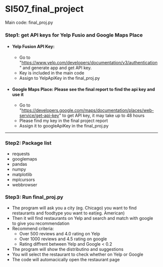 # SI507_final_project

Main code: final_proj.py

### Step1: get API keys for Yelp Fusio and Google Maps Place  
* #### Yelp Fusion API Key:
  * Go to "https://www.yelp.com/developers/documentation/v3/authentication" and generate app and get API key.
  * Key is included in the main code
  * Assign to YelpApiKey in the final_proj.py
* #### Google Maps Place: Please see the final report to find the api key and use it
  * Go to "https://developers.google.com/maps/documentation/places/web-service/get-api-key" to get API key, it may take up to 48 hours
  * Please find my key in the final project report
  * Assign it to googleApiKey in the final_proj.py
 _____________
 
### Step2: Package list
  * requests
  * googlemaps
  * pandas
  * numpy
  * matplotlib
  * mplcursors
  * webbrowser

### Step3: Run final_proj.py
  * The program will ask you a city (eg. Chicago) you want to find restaurants and foodtype you want to eat(eg. American)
  * Then it will find restaurants on Yelp and search and match with google to give you recommendation
  * Recommend criteria:
    * Over 500 reviews and 4.0 rating on Yelp
    * Over 1000 reviews and 4.5 rating on google
    * Rating diffrent between Yelp and Google < 0.2
  * The program will show the distributino and suggestions
  * You will select the restaurant to check whether on Yelp or Google
  * The code will automacically open the restaurant page
 
 
